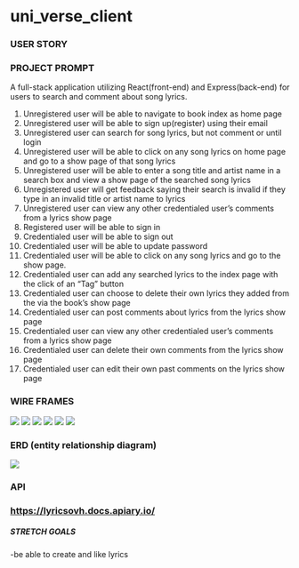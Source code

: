 # uni_verse_client
### USER STORY

### PROJECT PROMPT
A full-stack application utilizing React(front-end) and Express(back-end) for users to search and comment about song lyrics. 


1. Unregistered user will be able to navigate to book index  as home page
2. Unregistered user will be able to sign up(register) using their email
3. Unregistered user can search for song lyrics, but not  comment or  until login
4. Unregistered user will be able to click on any song lyrics on home page and go to a show page of that song lyrics
5. Unregistered user will be able to enter a song title and artist name in a search box and view a show page of the searched song lyrics
6. Unregistered user will get feedback saying their search is invalid if they type in an invalid title or artist name to lyrics
7. Unregistered user can view any other credentialed user’s comments from a lyrics show page
8. Registered user will be able to sign in
9. Credentialed user will be able to sign out
10. Credentialed user will be able to update password
11. Credentialed user will be able to click on any song lyrics and go to the show page.
12. Credentialed user can add any searched lyrics to the index page with the click of an “Tag” button
13. Credentialed user can choose to delete their own lyrics they added from the via the book’s show page
14. Credentialed user can post comments about lyrics from the lyrics show page
15. Credentialed user can view any other credentialed user’s comments from a lyrics show page
16. Credentialed user can delete their own comments from the lyrics show page
17. Credentialed user can edit their own past comments on the lyrics show page


### WIRE FRAMES

![](IMG-0706.jpg)
![](IMG-0705.jpg)
![](IMG-0704.jpg)
![](IMG-0708.jpg)
![](IMG-0710.jpg)
![](IMG-0711.jpg)

### ERD (entity relationship diagram)
![](IMG-0712.jpg)

### API
### https://lyricsovh.docs.apiary.io/

##### STRETCH GOALS
-be able to create and like lyrics